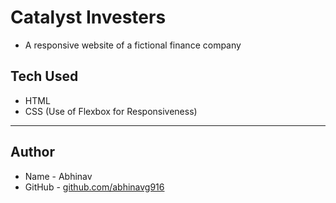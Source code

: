 # Catalyst Investers
* A responsive website of a fictional finance company

## Tech Used
* HTML
* CSS (Use of Flexbox for Responsiveness)

--- 

## Author
* Name - Abhinav
* GitHub - [github.com/abhinavg916](https://github.com/abhinavg916)
